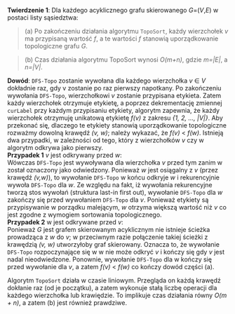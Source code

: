**Twierdzenie 1**: Dla każdego acyklicznego grafu skierowanego *G*=(*V*,*E*) w postaci listy sąsiedztwa:
>(a) Po zakończeniu działania algorytmu ```TopoSort```, każdy wierzchołek *v* ma przypisaną wartość *f*, a te wartości *f* stanowią uporządkowanie topologiczne grafu *G*.

>(b) Czas działania algorytmu TopoSort wynosi *O(m+n)*, gdzie *m=|E|*, a *n=|V|*.

**Dowód**: ```DFS-Topo``` zostanie wywołana dla każdego wierzchołka *v* ∈ *V* dokładnie raz, gdy v zostanie po raz pierwszy napotkany. Po zakończeniu wywołania ```DFS-Topo```, wierzchołkowi *v* zostanie przypisana etykieta. Zatem każdy wierzchołek otrzymuje etykietę, a poprzez dekrementację zmiennej ```curLabel``` przy każdym przypisaniu etykiety, algorytm zapewnia, że każdy wierzchołek otrzymuję unikatową etykietę *f(v)* z zakresu *{1, 2, …, |V|}*. Aby przekonać się, dlaczego te etykiety stanowią uporządkowanie topologiczne rozważmy dowolną krawędź *(v, w)*; należy wykazać, że *f(v)* < *f(w)*. Istnieją dwa przypadki, w zależności od tego, który z wierzchołków *v* czy w algorytm odkrywa jako pierwszy.\
**Przypadek 1** *v* jest odkrywany przed *w*:\
Wówczas ```DFS-Topo``` jest wywoływana dla wierzchołka *v* przed tym 
zanim w został oznaczony jako odwiedzony. Ponieważ *w* jest osiągalny z 
*v* (przez krawędź *(v,w)*), to wywołanie ```DFS-Topo``` w końcu odkryje *w* i 
rekurencyjnie wywoła ```DFS-Topo``` dla *w*. Ze względu na fakt, iż 
wywołania rekurencyjne tworzą stos wywołań (struktura last-in first
out), wywołanie ```DFS-Topo``` dla *w* zakończy się przed wywołaniem ```DFS-Topo``` dla *v*. Ponieważ etykiety są przypisywanie w porządku malejącym, 
*w* otrzyma większą wartość niż *v* co jest zgodne z wymogiem 
sortowania topologicznego.\
**Przypadek 2** w jest odkrywane przed *v*:\
 Ponieważ *G* jest grafem skierowanym acyklicznym nie istnieje ścieżka 
prowadząca z *w* do *v*; w przeciwnym razie połączenie takiej ścieżki z 
krawędzią *(v, w)* utworzyłoby graf skierowany. Oznacza to, że 
wywołanie ```DFS-Topo``` rozpoczynające się w w nie może odkryć *v* i kończy 
się gdy *v* jest nadal nieodwiedzone. Ponownie, wywołanie ```DFS-Topo``` dla 
w kończy się przed wywołanie dla *v*, a zatem *f(v)* < *f(w)* co kończy dowód części (a).

Algorytm ```TopoSort``` działa w czasie liniowym. Przegląda on każdą 
krawędź dokłanie raz (od je początku), a zatem wykonuje stałą liczbę 
operacji dla każdego wierzchołka lub krawiędzie. To implikuje czas 
działania równy *O(m + n)*, a zatem (b) jest również prawdziwe.






